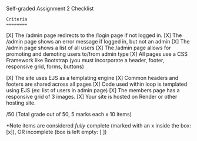 Self-graded Assignment 2 Checklist

    Criteria	
    ========
[X]  The /admin page redirects to the /login page if not logged in.
[X]  The /admin page shows an error message if logged in, but not an admin
[X]  The /admin page shows a list of all users
[X]  The /admin page allows for promoting and demoting users to/from admin type
[X]  All pages use a CSS Framework like Bootstrap (you must incorporate a header, footer, responsive grid, forms, buttons)

[X]  The site uses EJS as a templating engine
[X]  Common headers and footers are shared across all pages
[X]  Code used within loop is templated using EJS (ex: list of users in admin page)
[X]  The members page has a responsive grid of 3 images.
[X]  Your site is hosted on Render or other hosting site.
 
/50 (Total grade out of 50, 5 marks each x 10 items)

*Note items are considered *fully* complete (marked with an x inside the box: [x]), OR incomplete (box is left empty: [ ])
